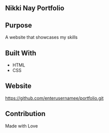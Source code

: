 ## Nikki Nay Portfolio

## Purpose
A website that showcases my skills

## Built With
* HTML
* CSS

## Website
https://github.com/enterusernamee/portfolio.git

## Contribution
Made with Love
